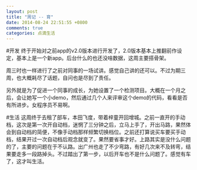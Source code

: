 ```yaml
---
layout: post
title: "周记 -- 育"
date: 2014-08-24 22:51:55 +0800
comments: true
categories: 点滴生活
---
```


#开发
终于开始对之前app的v2.0版本进行开发了，2.0版本基本上推翻前作设定，基本上是一个新app。后台什么的也还没啥数据，这周主要搭骨架。

周三时也一样进行了之前对同事的一场试讲。感觉自己讲的还可以。不过为期三周，也大概耗尽了话题，自问也是尽到了责任。

另外就是为了促进一个同事的成长，为她设置了一个检测项目。大概在一个月之后，会让她写一个小demo，然后通过几个人来评审这个demo的代码，看看是否有所进步。女程序员不易啊。

#生活
这周终于去租了部车，本田飞度，带着梓童开回增城。之前一直开的手动档，这次是第一次开自动档，迷惘了三分钟之后，立马上手了，开出马路，果然体会到自动档的简便，不像手动档那样频繁切换档位。之前还打算说买车要买手动档，结果开过一次自动档后观念就变了。果然要省事才好。上路其实是没什么问题的了，主要的问题在于不认路。出广州也走了不少弯路，有好几次来不及转弯，结果要走多一段路掉头。不过踏出了第一步，以后开车也不是什么问题了。感觉有车了，这才叫生活。
